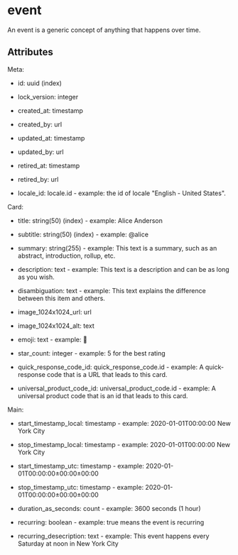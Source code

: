 # event


An event is a generic concept of anything that happens over time.


## Attributes

Meta:

  * id: uuid (index)

  * lock_version: integer

  * created_at: timestamp

  * created_by: url

  * updated_at: timestamp

  * updated_by: url

  * retired_at: timestamp

  * retired_by: url

  * locale_id: locale.id - example: the id of locale "English - United States".

Card:

  * title: string(50) (index) - example: Alice Anderson

  * subtitle: string(50) (index) - example: @alice

  * summary: string(255) - example: This text is a summary, such as an abstract, introduction, rollup, etc.

  * description: text - example: This text is a description and can be as long as you wish.

  * disambiguation: text - example: This text explains the difference between this item and others.

  * image_1024x1024_url: url

  * image_1024x1024_alt: text

  * emoji: text - example: 🚀

  * star_count: integer - example: 5 for the best rating

  * quick_response_code_id: quick_response_code.id - example: A quick-response code that is a URL that leads to this card.

  * universal_product_code_id: universal_product_code.id - example: A universal product code that is an id that leads to this card.

Main:

  * start_timestamp_local: timestamp - example: 2020-01-01T00:00:00 New York City

  * stop_timestamp_local: timestamp - example: 2020-01-01T00:00:00 New York City

  * start_timestamp_utc: timestamp - example: 2020-01-01T00:00:00±00:00±00:00

  * stop_timestamp_utc: timestamp - example: 2020-01-01T00:00:00±00:00±00:00

  * duration_as_seconds: count - example: 3600 seconds (1 hour)

  * recurring: boolean - example: true means the event is recurring

  * recurring_desecription: text - example: This event happens every Saturday at noon in New York City

